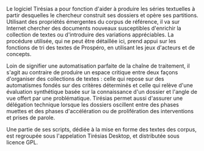 Le logiciel Tirésias a pour fonction d'aider à produire les séries textuelles à partir desquelles le chercheur construit ses 
dossiers et opère ses partitions. Utilisant des propriétés émergentes du corpus de référence, il va sur Internet chercher 
des documents nouveaux susceptibles d'enrichir la collection de textes ou d'introduire des variations appréciables. 
La procédure utilisée, qui ne peut être détaillée ici, prend appui sur les fonctions de tri des textes de Prospéro, 
en utilisant les jeux d'acteurs et de concepts.

Loin de signifier une automatisation parfaite de la chaîne de traitement, il s'agit au contraire de produire un espace 
critique entre deux façons d'organiser des collections de textes : celle qui repose sur des automatismes fondés sur des 
critères déterminés et celle qui relève d'une évaluation synthétique basée sur la connaissance d'un dossier et l'angle de 
vue offert par une problématique. Tirésias permet aussi d'assurer une délégation technique lorsque les dossiers oscillent entre 
des phases muettes et des phases d'accélération ou de prolifération des interventions et prises de parole.

Une partie de ses scripts, dédiée à la mise en forme des textes des corpus, est regroupée sous l'appelation Tirésias Desktop, 
et distributée sous licence GPL.
